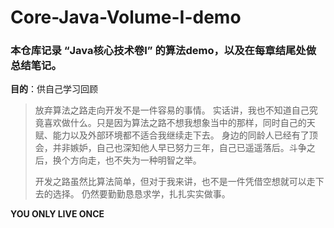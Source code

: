 # Core-Java-Volume-I-demo

### 本仓库记录 “Java核心技术卷I” 的算法demo，以及在每章结尾处做总结笔记。

**目的**：供自己学习回顾

> 放弃算法之路走向开发不是一件容易的事情。
> 实话讲，我也不知道自己究竟喜欢做什么。只是因为算法之路不想我想象当中的那样，同时自己的天赋、能力以及外部环境都不适合我继续走下去。
> 身边的同龄人已经有了顶会，并非嫉妒，自己也深知他人早已努力三年，自己已遥遥落后。斗争之后，换个方向走，也不失为一种明智之举。
> 
> 开发之路虽然比算法简单，但对于我来讲，也不是一件凭借空想就可以走下去的选择。
> 仍然要勤勤恳恳求学，扎扎实实做事。

**YOU ONLY LIVE ONCE**